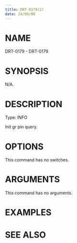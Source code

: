 ```yaml
---
title: DRT-0179(2)
date: 24/09/08
---
```


# NAME

DRT-0179 - DRT-0179

# SYNOPSIS

N/A.

# DESCRIPTION

Type: INFO

Init gr pin query.

# OPTIONS

This command has no switches.

# ARGUMENTS

This command has no arguments.

# EXAMPLES

# SEE ALSO
